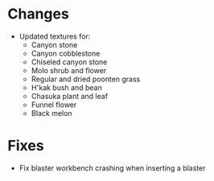 # Changes

* Updated textures for:
  * Canyon stone
  * Canyon cobblestone
  * Chiseled canyon stone
  * Molo shrub and flower
  * Regular and dried poonten grass
  * H'kak bush and bean
  * Chasuka plant and leaf
  * Funnel flower
  * Black melon

# Fixes

* Fix blaster workbench crashing when inserting a blaster
